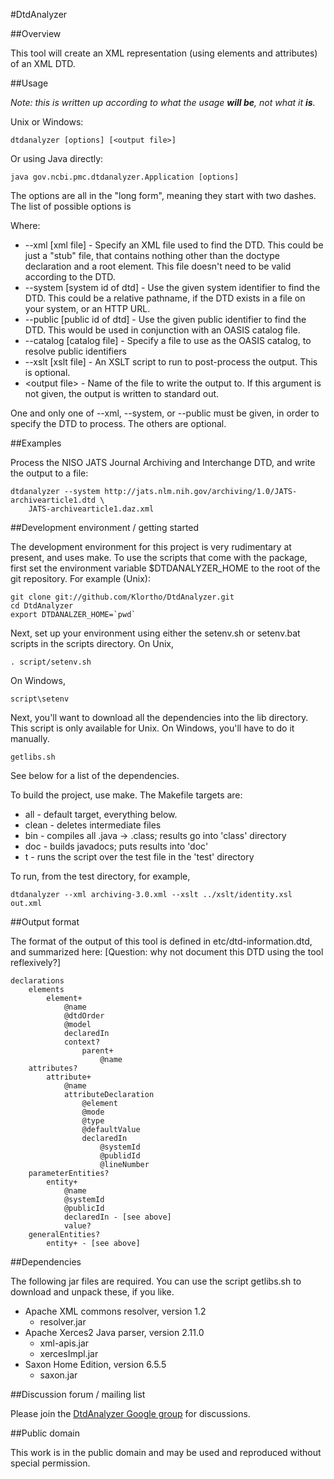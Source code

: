 ﻿#DtdAnalyzer

##Overview

This tool will create an XML representation (using elements and attributes)
of an XML DTD.

##Usage

*Note:  this is written up according to what the usage __will be__, not what it __is__.*

Unix or Windows:

    dtdanalyzer [options] [<output file>]

Or using Java directly:

    java gov.ncbi.pmc.dtdanalyzer.Application [options]

The options are all in the "long form", meaning they start with two dashes.  The list of
possible options is

Where:
* --xml [xml file] - Specify an XML file used to find the DTD.  This could be just a "stub"
  file, that contains nothing other than the doctype declaration and a root element.  This
  file doesn't need to be valid according to the DTD.
* --system [system id of dtd] - Use the given system identifier to find the DTD.  This could
  be a relative pathname, if the DTD exists in a file on your system, or an HTTP URL.
* --public [public id of dtd] - Use the given public identifier to find the DTD.  This would
  be used in conjunction with an OASIS catalog file.
* --catalog [catalog file] - Specify a file to use as the OASIS catalog, to resolve public
  identifiers
* --xslt [xslt file] - An XSLT script to run to post-process the output.  This is optional.
* &lt;output file> - Name of the file to write the output to.  If this argument is not given,
  the output is written to standard out.

One and only one of --xml, --system, or --public must be given, in order to specify the
DTD to process.  The others are optional.

##Examples

Process the NISO JATS Journal Archiving and Interchange DTD, and write the output to a
file:

    dtdanalyzer --system http://jats.nlm.nih.gov/archiving/1.0/JATS-archivearticle1.dtd \
        JATS-archivearticle1.daz.xml


##Development environment / getting started

The development environment for this project is very rudimentary at present,
and uses make.  To use the scripts that come with the package, first set the
environment variable $DTDANALYZER_HOME to the root of the git repository.
For example (Unix):

    git clone git://github.com/Klortho/DtdAnalyzer.git
    cd DtdAnalyzer
    export DTDANALZER_HOME=`pwd`

Next, set up your environment using either the
setenv.sh or setenv.bat scripts in the scripts directory.  On Unix,

    . script/setenv.sh

On Windows,

    script\setenv

Next, you'll want to download all the dependencies into the lib directory.  This
script is only available for Unix.  On Windows, you'll have to do it manually.

    getlibs.sh

See below for a list of the dependencies.

To build the project, use make.  The Makefile targets are:

* all - default target, everything below.
* clean - deletes intermediate files
* bin - compiles all .java → .class; results go into 'class' directory
* doc - builds javadocs; puts results into 'doc'
* t - runs the script over the test file in the 'test' directory

To run, from the test directory, for example,

    dtdanalyzer --xml archiving-3.0.xml --xslt ../xslt/identity.xsl out.xml

##Output format

The format of the output of this tool is defined in etc/dtd-information.dtd, and summarized
here:  [Question:  why not document this DTD using the tool reflexively?]

    declarations
        elements
            element+
                @name
                @dtdOrder
                @model
                declaredIn
                context?
                    parent+
                        @name
        attributes?
            attribute+
                @name
                attributeDeclaration
                    @element
                    @mode
                    @type
                    @defaultValue
                    declaredIn
                        @systemId
                        @publidId
                        @lineNumber
        parameterEntities?
            entity+
                @name
                @systemId
                @publicId
                declaredIn - [see above]
                value?
        generalEntities?
            entity+ - [see above]


##Dependencies

The following jar files are required.  You can use the script getlibs.sh to download and
unpack these, if you like.

* Apache XML commons resolver, version 1.2
  * resolver.jar
* Apache Xerces2 Java parser, version 2.11.0
  * xml-apis.jar
  * xercesImpl.jar
* Saxon Home Edition, version 6.5.5
  * saxon.jar

##Discussion forum / mailing list

Please join the <a href='https://groups.google.com/d/forum/dtdanalyzer'>DtdAnalyzer Google group</a>
for discussions.

##Public domain

This work is in the public domain and may be used and reproduced without special permission.
